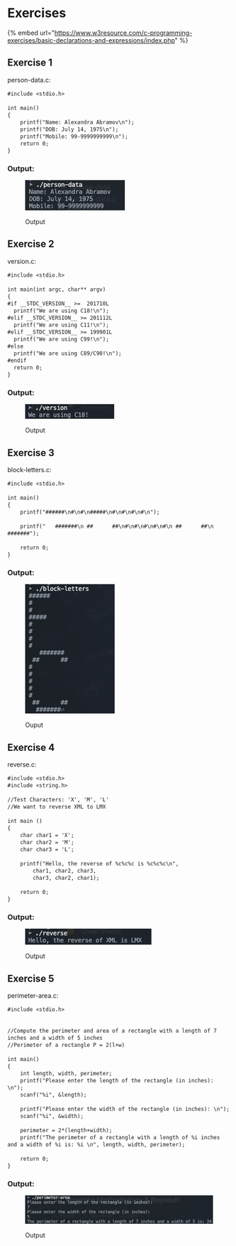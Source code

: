 # Exercises

{% embed url="https://www.w3resource.com/c-programming-exercises/basic-declarations-and-expressions/index.php" %}

## Exercise 1

person-data.c:

```
#include <stdio.h>

int main()
{
    printf("Name: Alexandra Abramov\n");
    printf("DOB: July 14, 1975\n");
    printf("Mobile: 99-9999999999\n");    
    return 0;
}
```

### Output:

<figure><img src="../../.gitbook/assets/image (2).png" alt=""><figcaption><p>Output</p></figcaption></figure>

## Exercise 2

version.c:

```
#include <stdio.h> 

int main(int argc, char** argv) 
{
#if __STDC_VERSION__ >=  201710L
  printf("We are using C18!\n");
#elif __STDC_VERSION__ >= 201112L
  printf("We are using C11!\n");
#elif __STDC_VERSION__ >= 199901L
  printf("We are using C99!\n");
#else
  printf("We are using C89/C90!\n");
#endif
  return 0;
}
```

### Output:

<figure><img src="../../.gitbook/assets/image (10).png" alt=""><figcaption><p>Output</p></figcaption></figure>

## Exercise 3

block-letters.c:

```
#include <stdio.h>

int main()
{
    printf("######\n#\n#\n#####\n#\n#\n#\n#\n");

    printf("   #######\n ##      ##\n#\n#\n#\n#\n#\n ##      ##\n  #######");
    
    return 0;
}
```

### Output:

<figure><img src="../../.gitbook/assets/image (4).png" alt=""><figcaption><p>Ouput</p></figcaption></figure>

## Exercise 4

reverse.c:

```
#include <stdio.h>
#include <string.h>

//Test Characters: 'X', 'M', 'L'
//We want to reverse XML to LMX

int main ()
{
    char char1 = 'X';
    char char2 = 'M';
    char char3 = 'L';

    printf("Hello, the reverse of %c%c%c is %c%c%c\n",
        char1, char2, char3,
        char3, char2, char1);

    return 0;
}
```

### Output:

<figure><img src="../../.gitbook/assets/image (1).png" alt=""><figcaption><p>Output</p></figcaption></figure>

## Exercise 5

perimeter-area.c:

```
#include <stdio.h>


//Compute the perimeter and area of a rectangle with a length of 7 inches and a width of 5 inches
//Perimeter of a rectangle P = 2(l+w)

int main()
{
    int length, width, perimeter;
    printf("Please enter the length of the rectangle (in inches): \n");
    scanf("%i", &length);

    printf("Please enter the width of the rectangle (in inches): \n");
    scanf("%i", &width);

    perimeter = 2*(length+width);
    printf("The perimeter of a rectangle with a length of %i inches and a width of %i is: %i \n", length, width, perimeter);

    return 0;
}
```

### Output:

<figure><img src="../../.gitbook/assets/image.png" alt=""><figcaption><p>Output</p></figcaption></figure>
